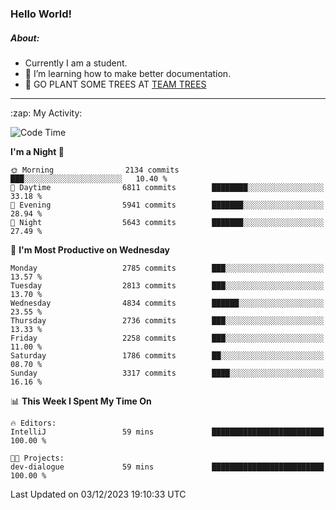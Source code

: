 ### Hello World!

##### About:
- Currently I am a student.
- 🌱 I’m learning how to make better documentation.
- 🌱 GO PLANT SOME TREES AT [TEAM TREES](https://teamtrees.org/)

---
  <summary>:zap: My Activity:</summary>
  
<!--START_SECTION:waka-->
![Code Time](http://img.shields.io/badge/Code%20Time-1%2C267%20hrs%2047%20mins-blue)

**I'm a Night 🦉** 

```text
🌞 Morning                2134 commits        ███░░░░░░░░░░░░░░░░░░░░░░   10.40 % 
🌆 Daytime                6811 commits        ████████░░░░░░░░░░░░░░░░░   33.18 % 
🌃 Evening                5941 commits        ███████░░░░░░░░░░░░░░░░░░   28.94 % 
🌙 Night                  5643 commits        ███████░░░░░░░░░░░░░░░░░░   27.49 % 
```
📅 **I'm Most Productive on Wednesday** 

```text
Monday                   2785 commits        ███░░░░░░░░░░░░░░░░░░░░░░   13.57 % 
Tuesday                  2813 commits        ███░░░░░░░░░░░░░░░░░░░░░░   13.70 % 
Wednesday                4834 commits        ██████░░░░░░░░░░░░░░░░░░░   23.55 % 
Thursday                 2736 commits        ███░░░░░░░░░░░░░░░░░░░░░░   13.33 % 
Friday                   2258 commits        ███░░░░░░░░░░░░░░░░░░░░░░   11.00 % 
Saturday                 1786 commits        ██░░░░░░░░░░░░░░░░░░░░░░░   08.70 % 
Sunday                   3317 commits        ████░░░░░░░░░░░░░░░░░░░░░   16.16 % 
```


📊 **This Week I Spent My Time On** 

```text
🔥 Editors: 
IntelliJ                 59 mins             █████████████████████████   100.00 % 

🐱‍💻 Projects: 
dev-dialogue             59 mins             █████████████████████████   100.00 % 
```


 Last Updated on 03/12/2023 19:10:33 UTC
<!--END_SECTION:waka-->
